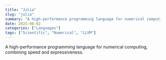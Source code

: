 ```yaml
---
title: "Julia"
slug: "julia"
summary: "A high-performance programming language for numerical computing, combining speed and expressiveness."
date: 2025-08-02
categories: ["Languages"]
tags: ["Scientific", "Numerical", "LLVM"]
---
```


A high-performance programming language for numerical computing, combining speed and expressiveness.
